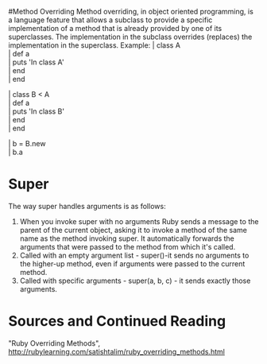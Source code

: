 #Method Overriding
Method overriding, in object oriented programming, is a language feature that allows a subclass to provide a specific implementation of a method that is already provided by one of its superclasses. The implementation in the subclass overrides (replaces) the implementation in the superclass.
  Example:
  |  class A  
  |    def a  
  |      puts 'In class A'  
  |    end  
  |  end  

  |  class B < A  
  |    def a  
  |      puts 'In class B'  
  |    end  
  |  end  

  |  b = B.new  
  |  b.a  

# Super

The way super handles arguments is as follows:

  1. When you invoke super with no arguments Ruby sends a message to the parent of the current object, asking it to invoke a method of the same name as the method invoking super. It automatically forwards the arguments that were passed to the method from which it's called.
  2. Called with an empty argument list - super()-it sends no arguments to the higher-up method, even if arguments were passed to the current method.
  3. Called with specific arguments - super(a, b, c) - it sends exactly those arguments.






# Sources and Continued Reading
"Ruby Overriding Methods", http://rubylearning.com/satishtalim/ruby_overriding_methods.html
